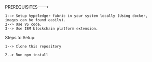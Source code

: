PREREQUISITES--->

    1--> Setup hypeledger fabric in your system locally (Using docker, images can be found easily).
    2--> Use VS code.
    3--> Use IBM blockchain platform extension.

Steps to Setup:

    1--> Clone this repository

    2--> Run npm install

